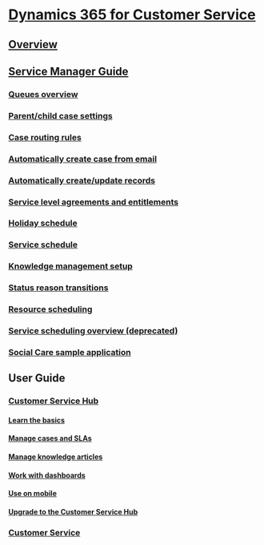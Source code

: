 # [Dynamics 365 for Customer Service](help-hub.md)
## [Overview](overview.md)
## [Service Manager Guide](service-manager-guide.md)
### [Queues overview](set-up-queues-manage-activities-cases.md)
### [Parent/child case settings](define-settings-parent-child-cases.md)
### [Case routing rules](create-rules-automatically-route-cases.md)
### [Automatically create case from email](automatically-create-case-from-email.md)
### [Automatically create/update records](set-up-rules-to-automatically-create-or-update-records.md)
### [Service level agreements and entitlements](define-service-level-agreements.md)
### [Holiday schedule](set-up-holiday-schedule.md)
### [Service schedule](create-customer-service-schedule-define-work-hours.md)
### [Knowledge management setup](set-up-knowledge-management.md)
### [Status reason transitions](define-status-reason-transitions-case-management.md)
### [Resource scheduling](../common-scheduler/resource-scheduling-optimization.md)
### [Service scheduling overview (deprecated)](basics-service-service-scheduling.md)
### [Social Care sample application](view-block-deactivate-social-profile.md)
## User Guide
### [Customer Service Hub](user-guide-customer-service-hub.md)
#### [Learn the basics](customer-service-hub-user-guide-basics.md)
#### [Manage cases and SLAs](customer-service-hub-user-guide-case-sla.md)
#### [Manage knowledge articles](customer-service-hub-user-guide-knowledge-article.md)
#### [Work with dashboards](customer-service-hub-user-guide-dashboard.md)
#### [Use on mobile](use-customer-service-hub-on-dynamics-365-mobile.md)
#### [Upgrade to the Customer Service Hub](upgrade-ish-csh.md)
### [Customer Service](user-guide-customer-service.md)